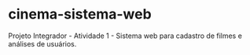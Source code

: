 # cinema-sistema-web
Projeto Integrador - Atividade 1 - Sistema web para cadastro de filmes e análises de usuários.
